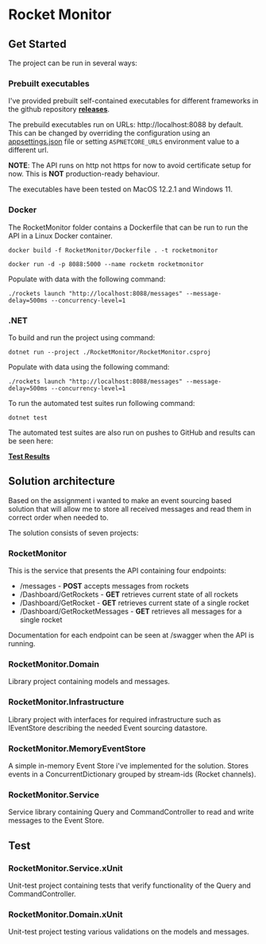 # Rocket Monitor

## Get Started

The project can be run in several ways:
### Prebuilt executables

I've provided prebuilt self-contained executables for different frameworks in the github
repository **[releases](https://github.com/emilthaudal/RocketMonitor/releases)**.

The prebuild executables run on URLs: http://localhost:8088 by default. 
This can be changed by overriding the configuration using an [appsettings.json](https://docs.microsoft.com/en-us/aspnet/core/fundamentals/host/web-host?view=aspnetcore-6.0#override-configuration)
file or setting ```ASPNETCORE_URLS``` environment value to a different url.

**NOTE**: The API runs on http not https for now to avoid certificate setup for now. This is **NOT** production-ready
behaviour.

The executables have been tested on MacOS 12.2.1 and Windows 11.

### Docker

The RocketMonitor folder contains a Dockerfile that can be run to run the API in a Linux Docker container.

``` docker build -f RocketMonitor/Dockerfile . -t rocketmonitor ```

``` docker run -d -p 8088:5000 --name rocketm rocketmonitor ```

Populate with data with the following command:

``` ./rockets launch "http://localhost:8088/messages" --message-delay=500ms --concurrency-level=1 ```

### .NET

To build and run the project using command:

```dotnet run --project ./RocketMonitor/RocketMonitor.csproj```

Populate with data using the following command:

```./rockets launch "http://localhost:8088/messages" --message-delay=500ms --concurrency-level=1```

To run the automated test suites run following command:

```dotnet test```

The automated test suites are also run on pushes to GitHub and results can be seen here:

**[Test Results](https://github.com/emilthaudal/RocketMonitor/actions)**

## Solution architecture

Based on the assignment i wanted to make an event sourcing based solution that will allow me to store all received
messages and read them in correct order when needed to.

The solution consists of seven projects:

### RocketMonitor

This is the service that presents the API containing four endpoints:

* /messages - **POST** accepts messages from rockets
* /Dashboard/GetRockets - **GET** retrieves current state of all rockets
* /Dashboard/GetRocket - **GET** retrieves current state of a single rocket
* /Dashboard/GetRocketMessages - **GET** retrieves all messages for a single rocket

Documentation for each endpoint can be seen at /swagger when the API is running. 

### RocketMonitor.Domain

Library project containing models and messages.

### RocketMonitor.Infrastructure

Library project with interfaces for required infrastructure such as IEventStore describing the needed Event sourcing
datastore.

### RocketMonitor.MemoryEventStore

A simple in-memory Event Store i've implemented for the solution. Stores events in a ConcurrentDictionary grouped by
stream-ids (Rocket channels).

### RocketMonitor.Service

Service library containing Query and CommandController to read and write messages to the Event Store.

## Test

### RocketMonitor.Service.xUnit

Unit-test project containing tests that verify functionality of the Query and CommandController.

### RocketMonitor.Domain.xUnit

Unit-test project testing various validations on the models and messages.